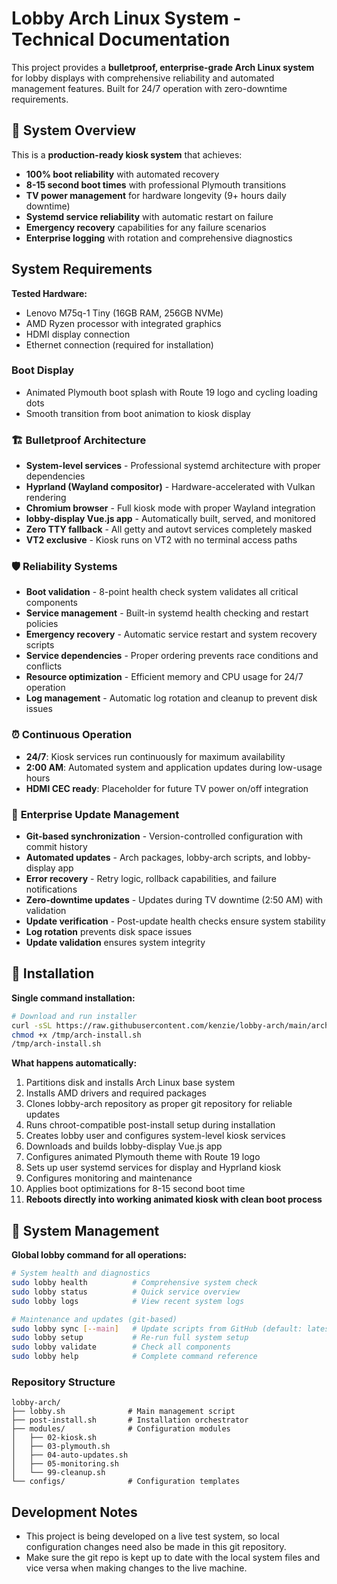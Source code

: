 # Lobby Arch Linux System - Technical Documentation

This project provides a **bulletproof, enterprise-grade Arch Linux system** for lobby displays with comprehensive reliability and automated management features. Built for 24/7 operation with zero-downtime requirements.

## 🎯 System Overview

This is a **production-ready kiosk system** that achieves:
- **100% boot reliability** with automated recovery
- **8-15 second boot times** with professional Plymouth transitions
- **TV power management** for hardware longevity (9+ hours daily downtime)
- **Systemd service reliability** with automatic restart on failure
- **Emergency recovery** capabilities for any failure scenarios
- **Enterprise logging** with rotation and comprehensive diagnostics

## System Requirements

**Tested Hardware:**
- Lenovo M75q-1 Tiny (16GB RAM, 256GB NVMe)
- AMD Ryzen processor with integrated graphics
- HDMI display connection
- Ethernet connection (required for installation)

### Boot Display
- Animated Plymouth boot splash with Route 19 logo and cycling loading dots
- Smooth transition from boot animation to kiosk display

### 🏗️ **Bulletproof Architecture**
- **System-level services** - Professional systemd architecture with proper dependencies
- **Hyprland (Wayland compositor)** - Hardware-accelerated with Vulkan rendering
- **Chromium browser** - Full kiosk mode with proper Wayland integration
- **lobby-display Vue.js app** - Automatically built, served, and monitored
- **Zero TTY fallback** - All getty and autovt services completely masked
- **VT2 exclusive** - Kiosk runs on VT2 with no terminal access paths

### 🛡️ **Reliability Systems**
- **Boot validation** - 8-point health check system validates all critical components
- **Service management** - Built-in systemd health checking and restart policies  
- **Emergency recovery** - Automatic service restart and system recovery scripts
- **Service dependencies** - Proper ordering prevents race conditions and conflicts
- **Resource optimization** - Efficient memory and CPU usage for 24/7 operation
- **Log management** - Automatic log rotation and cleanup to prevent disk issues

### ⏰ **Continuous Operation**
- **24/7**: Kiosk services run continuously for maximum availability
- **2:00 AM**: Automated system and application updates during low-usage hours
- **HDMI CEC ready**: Placeholder for future TV power on/off integration

### 🔄 **Enterprise Update Management**
- **Git-based synchronization** - Version-controlled configuration with commit history
- **Automated updates** - Arch packages, lobby-arch scripts, and lobby-display app
- **Error recovery** - Retry logic, rollback capabilities, and failure notifications
- **Zero-downtime updates** - Updates during TV downtime (2:50 AM) with validation
- **Update verification** - Post-update health checks ensure system stability
- **Log rotation** prevents disk space issues
- **Update validation** ensures system integrity

## 🚀 Installation

**Single command installation:**

```bash
# Download and run installer
curl -sSL https://raw.githubusercontent.com/kenzie/lobby-arch/main/arch-install.sh -o /tmp/arch-install.sh
chmod +x /tmp/arch-install.sh
/tmp/arch-install.sh
```

**What happens automatically:**
1. Partitions disk and installs Arch Linux base system
2. Installs AMD drivers and required packages
3. Clones lobby-arch repository as proper git repository for reliable updates
4. Runs chroot-compatible post-install setup during installation
5. Creates lobby user and configures system-level kiosk services
6. Downloads and builds lobby-display Vue.js app
7. Configures animated Plymouth theme with Route 19 logo
8. Sets up user systemd services for display and Hyprland kiosk
9. Configures monitoring and maintenance
10. Applies boot optimizations for 8-15 second boot time
11. **Reboots directly into working animated kiosk with clean boot process**

## 🔧 System Management

**Global lobby command for all operations:**

```bash
# System health and diagnostics
sudo lobby health          # Comprehensive system check
sudo lobby status          # Quick service overview
sudo lobby logs            # View recent system logs

# Maintenance and updates (git-based)
sudo lobby sync [--main]   # Update scripts from GitHub (default: latest tag, --main for main branch)
sudo lobby setup           # Re-run full system setup
sudo lobby validate        # Check all components
sudo lobby help            # Complete command reference
```

### Repository Structure
```
lobby-arch/
├── lobby.sh              # Main management script
├── post-install.sh       # Installation orchestrator
├── modules/              # Configuration modules
│   ├── 02-kiosk.sh
│   ├── 03-plymouth.sh
│   ├── 04-auto-updates.sh
│   ├── 05-monitoring.sh
│   └── 99-cleanup.sh
└── configs/              # Configuration templates
```

## Development Notes

- This project is being developed on a live test system, so local configuration changes need also be made in this git repository.
- Make sure the git repo is kept up to date with the local system files and vice versa when making changes to the live machine.
